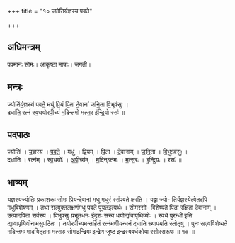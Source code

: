 +++
title = "१० ज्योतिर्यज्ञस्य पवते"

+++
## अधिमन्त्रम्
पवमानः सोमः। आकृष्टा माषाः। जगती।

## मन्त्रः
ज्योति॑र्य॒ज्ञस्य॑ पवते॒ मधु॑ प्रि॒यं पि॒ता दे॒वानां॑ जनि॒ता वि॒भूव॑सुः ।  
दधा॑ति॒ रत्नं॑ स्व॒धयो॑रपी॒च्यं॑ म॒दिन्त॑मो मत्स॒र इ॑न्द्रि॒यो रसः॑ ॥

## पदपाठः
ज्योतिः॑ । य॒ज्ञस्य॑ । प॒व॒ते॒ । मधु॑ । प्रि॒यम् । पि॒ता । दे॒वाना॑म् । ज॒नि॒ता । वि॒भुऽव॑सुः ।  
दधा॑ति । रत्न॑म् । स्व॒धयोः॑ । अ॒पी॒च्य॑म् । म॒दिन्ऽत॑मः । म॒त्स॒रः । इ॒न्द्रि॒यः । रसः॑ ॥

## भाष्यम्
यज्ञस्यज्योतिः प्रकाशकः सोमः प्रियन्देवानां मधु मधुरं रसंपवते क्षरति । यद्वा ज्यो- तिर्यज्ञस्येत्येतदपि मधुविशेषणम् । तथा सत्युक्तलक्षणंमधु पवते पूयतइत्यर्थः । सोमरसो- विशेष्यते पिता रक्षिता देवानाम् । उत्पादयिता सर्वस्य । विभुवसुः प्रभूतधनः ईदृशः सस्व धयोर्द्यावापृथिव्योः । स्वधे पुरन्धी इति द्यावापृथिवीनामसुपठितः । तयोरपीच्यमन्तर्हितं रत्नंमणीयन्धनं दधाति स्थापयति स्तोतृषु । पुनः सएवविशेष्यते मदिन्तमः मादयितृतमः मत्सरः सोमःइन्द्रियः इन्द्रेण जुष्ट इन्द्रस्यवर्धकोवा रसोरसरूपः ॥ १० ॥